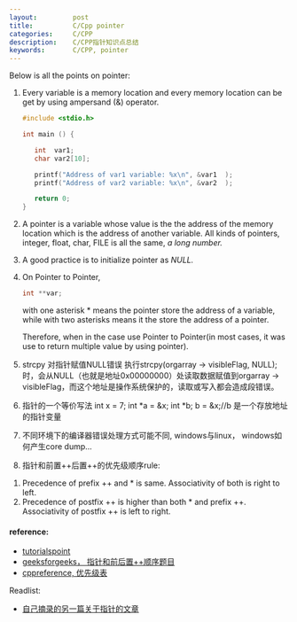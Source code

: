 ```yaml
---
layout:     	post
title:      	C/Cpp pointer
categories: 	C/CPP
description:   	C/CPP指针知识点总结
keywords: 		C/CPP, pointer
---
```


Below is all the points on pointer:

1. Every variable is a memory location and every memory location can be get by using ampersand (&) operator.

   ```c
   #include <stdio.h>
   
   int main () {
   
      int  var1;
      char var2[10];
   
      printf("Address of var1 variable: %x\n", &var1  );
      printf("Address of var2 variable: %x\n", &var2  );
   
      return 0;
   }
   ```

2. A pointer is a variable whose value is the the address of the memory location which is  the address of another variable. All kinds of pointers, integer, float, char, FILE is all the same, *a long number.*

3. A good practice is to initialize pointer as *NULL.*

4. On Pointer to Pointer,

   ```c
   int **var; 
   ```
   with one asterisk * means the pointer store the address of a variable, while with two asterisks means it the store the address of a pointer.

   Therefore, when in the case use Pointer to Pointer(in most cases, it was use to return multiple value by using pointer). 
   
5. strcpy 对指针赋值NULL错误
执行strcpy(orgarray -> visibleFlag, NULL);时，会从NULL（也就是地址0x00000000）处读取数据赋值到orgarray -> visibleFlag，而这个地址是操作系统保护的，读取或写入都会造成段错误。

6. 指针的一个等价写法
 int x =  7;
    int *a = &x;
    int *b;
    b = &x;//b 是一个存放地址的指针变量

7. 不同环境下的编译器错误处理方式可能不同, windows与linux， windows如何产生core dump...

8. 指针和前置++后置++的优先级顺序rule:
1) Precedence of prefix ++ and * is same. Associativity of both is right to left.
2) Precedence of postfix ++ is higher than both * and prefix ++. Associativity of postfix ++ is left to right.


#### reference:

- [tutorialspoint](https://www.tutorialspoint.com/cprogramming/c_pointers.htm)
- [geeksforgeeks， 指针和前后置++顺序题目](https://www.geeksforgeeks.org/difference-between-p-p-and-p/)
- [cppreference, 优先级表](https://en.cppreference.com/w/c/language/operator_precedence)

Readlist:

- [自己摘录的另一篇关于指针的文章](https://alanackart.github.io/2019/05/26/c-cpp-note/#%E5%85%B3%E4%BA%8E%E6%8C%87%E9%92%88)
